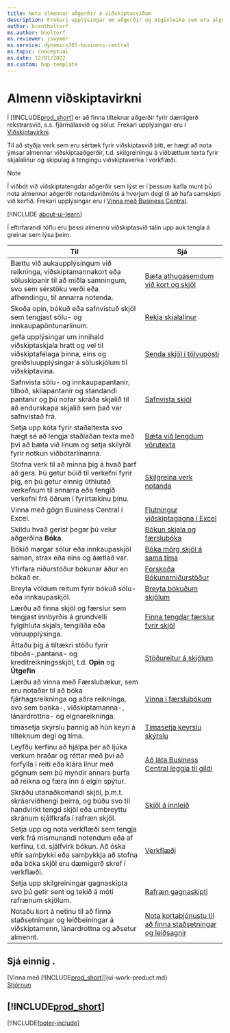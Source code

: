 ```yaml
---
title: Nota almennar aðgerðir á viðskiptasviðum
description: Frekari upplýsingar um aðgerðir og eiginleika sem eru algengir á viðskiptasviðum í Business Central.
author: brentholtorf
ms.author: bholtorf
ms.reviewer: jswymer
ms.service: dynamics365-business-central
ms.topic: conceptual
ms.date: 12/01/2022
ms.custom: bap-template
---
```

# <a name="general-business-functionality"></a>Almenn viðskiptavirkni

Í [!INCLUDE[prod_short](includes/prod_short.md)] er að finna tilteknar aðgerðir fyrir dæmigerð rekstrarsvið, s.s. fjármálasvið og sölur. Frekari upplýsingar eru í [Viðskiptavirkni](across-business-functionality.md).

Til að styðja verk sem eru sértæk fyrir viðskiptasvið þitt, er hægt að nota ýmsar almennar viðskiptaaðgerðir, t.d. skilgreiningu á viðbættum texta fyrir skjalalínur og skipulag á tengingu viðskiptaverka í verkflæði.

> [!NOTE]
> Í viðbót við viðskiptatengdar aðgerðir sem lýst er í þessum kafla munt þú nota almennar aðgerðir notandaviðmóts á hverjum degi til að hafa samskipti við kerfið. Frekari upplýsingar eru í [Vinna með Business Central](ui-work-product.md).

[!INCLUDE [about-ui-learn](includes/about-ui-learn.md)]

Í eftirfarandi töflu eru þessi almennu viðskiptasvið talin upp auk tengla á greinar sem lýsa þeim.

| Til | Sjá |
| --- | --- |
|Bættu við aukaupplýsingum við reikninga, viðskiptamannakort eða söluskipanir til að miðla samningum, svo sem sérstöku verði eða afhendingu, til annarra notenda.|[Bæta athugasemdum við kort og skjöl](across-how-use-comments.md)|
|Skoða opin, bókuð eða safnvistuð skjöl sem tengjast sölu- og innkaupapöntunarlínum.|[Rekja skjalalínur](across-how-to-track-document-lines.md)|
| gefa upplýsingar um innihald viðskiptaskjala hratt og vel til viðskiptafélaga þinna, eins og greiðsluupplýsingar á söluskjölum til viðskiptavina. |[Senda skjöl í tölvupósti](ui-how-send-documents-email.md) |
|Safnvista sölu- og innkaupapantanir, tilboð, skilapantanir og standandi pantanir og þú notar skráða skjalið til að endurskapa skjalið sem það var safnvistað frá.|[Safnvista skjöl](across-how-to-archive-documents.md)|
| Setja upp kóta fyrir staðaltexta svo hægt sé að lengja staðlaðan texta með því að bæta við línum og setja skilyrði fyrir notkun viðbótarlínanna. |[Bæta við lengdum vörutexta](ui-how-define-ext-text.md) |
|Stofna verk til að minna þig á hvað þarf að gera. Þú getur búið til verkefni fyrir þig, en þú getur einnig úthlutað verkefnum til annarra eða fengið verkefni frá öðrum í fyrirtækinu þínu.|[Skilgreina verk notanda](across-user-tasks.md)|
|Vinna með gögn Business Central í Excel.|[Flutningur viðskiptagagna í Excel](about-export-data.md)|
|Skildu hvað gerist þegar þú velur aðgerðina **Bóka**.|[Bókun skjala og færslubóka](ui-post-documents-journals.md)|
|Bókið margar sölur eða innkaupaskjöl saman, strax eða eins og áætlað var.|[Bóka mörg skjöl á sama tíma](ui-batch-posting.md)|  
|Yfirfara niðurstöður bókunar áður en bókað er.|[Forskoða Bókunarniðurstöður](ui-how-preview-post-results.md)|
|Breyta völdum reitum fyrir bókuð sölu- eða innkaupaskjöl.|[Breyta bókuðum skjölum](across-edit-posted-document.md)|
|Lærðu að finna skjöl og færslur sem tengjast innbyrðis á grundvelli fylgihluta skjals, tengiliða eða vöruupplýsinga. | [Finna tengdar færslur fyrir skjöl](ui-find-entries.md) |
|Áttaðu þig á tiltækri stöðu fyrir tiboðs-,pantana- og kreditreikningsskjöl, t.d. **Opin** og **Útgefin** | [Stöðureitur á skjölum](ui-document-status.md) |
|Lærðu að vinna með Færslubækur, sem eru notaðar til að bóka fjárhagsreikninga og aðra reikninga, svo sem banka-, viðskiptamanna-, lánardrottna- og eignareikninga. |[Vinna í færslubókum](ui-work-general-journals.md) |
| tímasetja skýrslu þannig að hún keyri á tilteknum degi og tíma. |[Tímasetja keyrslu skýrslu](ui-work-report.md#ScheduleReport) |
|Leyfðu kerfinu að hjálpa þér að ljúka verkum hraðar og réttar með því að forfylla í reiti eða klára línur með gögnum sem þú myndir annars þurfa að reikna og færa inn á eigin spýtur.|[Að láta Business Central leggja til gildi](ui-let-system-suggest-values.md)|
|Skráðu utanaðkomandi skjöl, þ.m.t. skráarviðhengi þeirra, og búðu svo til handvirkt tengd skjöl eða umbreyttu skránum sjálfkrafa í rafræn skjöl.|[Skjöl á innleið](across-income-documents.md)|
|Setja upp og nota verkflæði sem tengja verk frá mismunandi notendum eða af kerfinu, t.d. sjálfvirk bókun. Að óska eftir samþykki eða samþykkja að stofna eða bóka skjöl eru dæmigerð skref í verkflæði.|[Verkflæði](across-workflow.md)|
| Setja upp skilgreiningar gagnaskipta svo þú getir sent og tekið á móti rafrænum skjölum. |[Rafræn gagnaskipti](across-data-exchange.md) |
| Notaðu kort á netinu til að finna staðsetningar og leiðbeiningar á viðskiptamenn, lánardrottna og aðsetur almennt. | [Nota kortaþjónustu til að finna staðsetningar og leiðsagnir](across-online-maps.md) |

## <a name="see-also"></a>Sjá einnig .

[Vinna með [!INCLUDE[prod_short](includes/prod_short.md)]](ui-work-product.md)  
[Stjórnun](admin-setup-and-administration.md)  

## [!INCLUDE[prod_short](includes/free_trial_md.md)]  

[!INCLUDE[footer-include](includes/footer-banner.md)]
